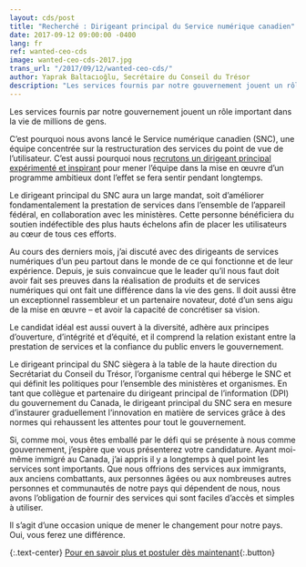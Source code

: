 ```yaml
---
layout: cds/post
title: "Recherché : Dirigeant principal du Service numérique canadien"
date: 2017-09-12 09:00:00 -0400
lang: fr
ref: wanted-ceo-cds
image: wanted-ceo-cds-2017.jpg
trans_url: "/2017/09/12/wanted-ceo-cds/"
author: Yaprak Baltacıoğlu, Secrétaire du Conseil du Trésor
description: "Les services fournis par notre gouvernement jouent un rôle important dans la vie de millions de gens. C’est pourquoi nous avons lancé le Service numérique canadien (SNC), une équipe concentrée sur la restructuration des services du point de vue de l’utilisateur. C’est aussi pourquoi nous recrutons un dirigeant principal expérimenté et inspirant pour mener l’équipe dans la mise en œuvre d’un programme ambitieux dont l’effet se fera sentir pendant longtemps."
---
```

 Les services fournis par notre gouvernement jouent un rôle important dans la vie de millions de gens. 

C’est pourquoi nous avons lancé le Service numérique canadien (SNC), une équipe concentrée sur la restructuration des services du point de vue de l’utilisateur. C’est aussi pourquoi nous [recrutons un dirigeant principal expérimenté et inspirant](/talent/dirigeant-principal/) pour mener l’équipe dans la mise en œuvre d’un programme ambitieux dont l’effet se fera sentir pendant longtemps. 

Le dirigeant principal du SNC aura un large mandat, soit d’améliorer fondamentalement la prestation de services dans l’ensemble de l’appareil fédéral, en collaboration avec les ministères. Cette personne bénéficiera du soutien indéfectible des plus hauts échelons afin de placer les utilisateurs au cœur de tous ces efforts. 

Au cours des derniers mois, j’ai discuté avec des dirigeants de services numériques d’un peu partout dans le monde de ce qui fonctionne et de leur expérience. Depuis, je suis convaincue que le leader qu’il nous faut doit avoir fait ses preuves dans la réalisation de produits et de services numériques qui ont fait une différence dans la vie des gens. Il doit aussi être un exceptionnel rassembleur et un partenaire novateur, doté d’un sens aigu de la mise en œuvre – et avoir la capacité de concrétiser sa vision. 

Le candidat idéal est aussi ouvert à la diversité, adhère aux principes d’ouverture, d’intégrité et d’équité, et il comprend la relation existant entre la prestation de services et la confiance du public envers le gouvernement. 

Le dirigeant principal du SNC siègera à la table de la haute direction du Secrétariat du Conseil du Trésor, l’organisme central qui héberge le SNC et qui définit les politiques pour l’ensemble des ministères et organismes. En tant que collègue et partenaire du dirigeant principal de l’information (DPI) du gouvernement du Canada, le dirigeant principal du SNC sera en mesure d’instaurer graduellement l’innovation en matière de services grâce à des normes qui rehaussent les attentes pour tout le gouvernement.

Si, comme moi, vous êtes emballé par le défi qui se présente à nous comme gouvernement, j’espère que vous présenterez votre candidature. Ayant moi-même immigré au Canada, j’ai appris il y a longtemps à quel point les services sont importants. Que nous offrions des services aux immigrants, aux anciens combattants, aux personnes âgées ou aux nombreuses autres personnes et communautés de notre pays qui dépendent de nous, nous avons l’obligation de fournir des services qui sont faciles d’accès et simples à utiliser. 
  
Il s’agit d’une occasion unique de mener le changement pour notre pays. Oui, vous ferez une différence. 

{:.text-center}
[Pour en savoir plus et postuler dès maintenant](/talent/dirigeant-principal){:.button}